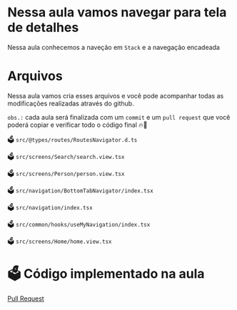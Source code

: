# Nessa aula vamos navegar para tela de detalhes

Nessa aula conhecemos a naveção em `Stack` e a navegação encadeada

# Arquivos

Nessa aula vamos cria esses arquivos e você pode acompanhar todas as modificações realizadas através do github.

`obs.:` cada aula será finalizada com um `commit` e um `pull request` que você poderá copiar e verificar todo o código final 🔥🤌


🗳️ `src/@types/routes/RoutesNavigator.d.ts`

🗳️ `src/screens/Search/search.view.tsx`

🗳️ `src/screens/Person/person.view.tsx`

🗳️ `src/navigation/BottomTabNavigator/index.tsx`

🗳️ `src/navigation/index.tsx`

🗳️ `src/common/hooks/useMyNavigation/index.tsx`

🗳️ `src/screens/Home/home.view.tsx`


# 🗳️ Código implementado na aula

[Pull Request](https://github.com/ismaelsousa/tv-maze-tutorial/pull/18)
